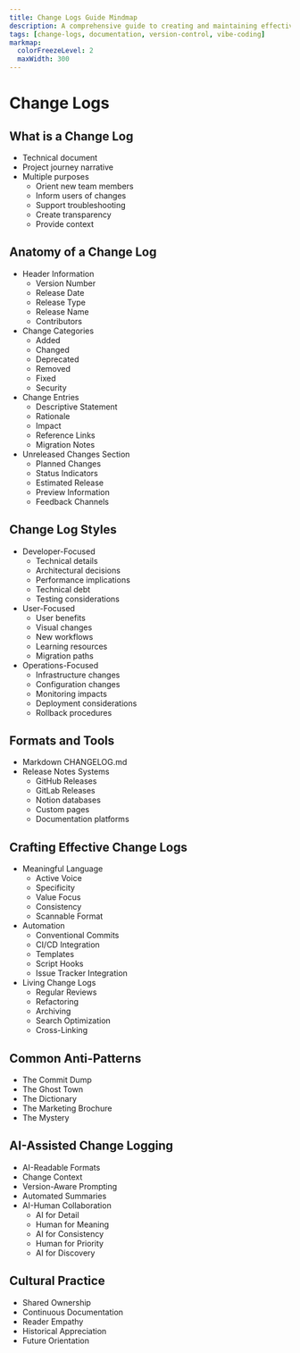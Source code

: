 ```yaml
---
title: Change Logs Guide Mindmap
description: A comprehensive guide to creating and maintaining effective change logs for software projects
tags: [change-logs, documentation, version-control, vibe-coding]
markmap:
  colorFreezeLevel: 2
  maxWidth: 300
---
```


# Change Logs

## What is a Change Log
* Technical document
* Project journey narrative
* Multiple purposes
  - Orient new team members
  - Inform users of changes
  - Support troubleshooting
  - Create transparency
  - Provide context

## Anatomy of a Change Log
* Header Information
  - Version Number
  - Release Date
  - Release Type
  - Release Name
  - Contributors
* Change Categories
  - Added
  - Changed
  - Deprecated
  - Removed
  - Fixed
  - Security
* Change Entries
  - Descriptive Statement
  - Rationale
  - Impact
  - Reference Links
  - Migration Notes
* Unreleased Changes Section
  - Planned Changes
  - Status Indicators
  - Estimated Release
  - Preview Information
  - Feedback Channels

## Change Log Styles
* Developer-Focused
  - Technical details
  - Architectural decisions
  - Performance implications
  - Technical debt
  - Testing considerations
* User-Focused
  - User benefits
  - Visual changes
  - New workflows
  - Learning resources
  - Migration paths
* Operations-Focused
  - Infrastructure changes
  - Configuration changes
  - Monitoring impacts
  - Deployment considerations
  - Rollback procedures

## Formats and Tools
* Markdown CHANGELOG.md
* Release Notes Systems
  - GitHub Releases
  - GitLab Releases
  - Notion databases
  - Custom pages
  - Documentation platforms

## Crafting Effective Change Logs
* Meaningful Language
  - Active Voice
  - Specificity
  - Value Focus
  - Consistency
  - Scannable Format
* Automation
  - Conventional Commits
  - CI/CD Integration
  - Templates
  - Script Hooks
  - Issue Tracker Integration
* Living Change Logs
  - Regular Reviews
  - Refactoring
  - Archiving
  - Search Optimization
  - Cross-Linking

## Common Anti-Patterns
* The Commit Dump
* The Ghost Town
* The Dictionary
* The Marketing Brochure
* The Mystery

## AI-Assisted Change Logging
* AI-Readable Formats
* Change Context
* Version-Aware Prompting
* Automated Summaries
* AI-Human Collaboration
  - AI for Detail
  - Human for Meaning
  - AI for Consistency
  - Human for Priority
  - AI for Discovery

## Cultural Practice
* Shared Ownership
* Continuous Documentation
* Reader Empathy
* Historical Appreciation
* Future Orientation